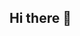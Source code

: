 ## Hi there 👋

<!--
**muzammilraavi/muzammilraavi** is a ✨ _special_ ✨ repository because its `README.md` (this file) appears on your GitHub profile.

Here are some ideas to get you started:

- 🔭 I’m currently working on python
- 🌱 I’m currently learning react js
- 👯 I’m looking to collaborate on ...
- 🤔 I’m looking for help with ...
- 💬 Ask me about ...
- 📫 How to reach me: my email muzammil.work3@gmail.com
- 😄 Pronouns:He
- ⚡ Fun fact:A group of owls is called a parliament
-->
